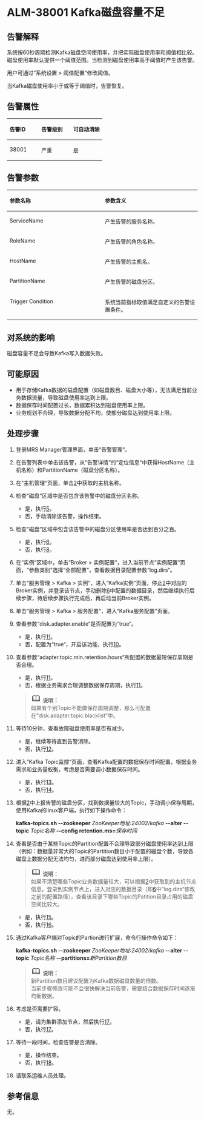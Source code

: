 # ALM-38001 Kafka磁盘容量不足<a name="ZH-CN_TOPIC_0174499381"></a>

## 告警解释<a name="zh-cn_topic_0093195080_zh-cn_topic_0053790970_section44214237175627"></a>

系统按60秒周期检测Kafka磁盘空间使用率，并把实际磁盘使用率和阈值相比较。磁盘使用率默认提供一个阈值范围。当检测到磁盘使用率高于阈值时产生该告警。

用户可通过“系统设置 \> 阈值配置“修改阈值。

当Kafka磁盘使用率小于或等于阈值时，告警恢复。

## 告警属性<a name="zh-cn_topic_0093195080_zh-cn_topic_0053790970_section45103477175627"></a>

<a name="zh-cn_topic_0093195080_zh-cn_topic_0053790970_table29503024175627"></a>
<table><thead align="left"><tr id="zh-cn_topic_0093195080_zh-cn_topic_0053790970_row3019899175627"><th class="cellrowborder" valign="top" width="33.33333333333333%" id="mcps1.1.4.1.1"><p id="zh-cn_topic_0093195080_zh-cn_topic_0053790970_p43285239175627"><a name="zh-cn_topic_0093195080_zh-cn_topic_0053790970_p43285239175627"></a><a name="zh-cn_topic_0093195080_zh-cn_topic_0053790970_p43285239175627"></a><strong id="zh-cn_topic_0093195080_zh-cn_topic_0053790970_b54022838175627"><a name="zh-cn_topic_0093195080_zh-cn_topic_0053790970_b54022838175627"></a><a name="zh-cn_topic_0093195080_zh-cn_topic_0053790970_b54022838175627"></a>告警ID</strong></p>
</th>
<th class="cellrowborder" valign="top" width="33.33333333333333%" id="mcps1.1.4.1.2"><p id="zh-cn_topic_0093195080_zh-cn_topic_0053790970_p13773744175627"><a name="zh-cn_topic_0093195080_zh-cn_topic_0053790970_p13773744175627"></a><a name="zh-cn_topic_0093195080_zh-cn_topic_0053790970_p13773744175627"></a><strong id="zh-cn_topic_0093195080_zh-cn_topic_0053790970_b56854838175627"><a name="zh-cn_topic_0093195080_zh-cn_topic_0053790970_b56854838175627"></a><a name="zh-cn_topic_0093195080_zh-cn_topic_0053790970_b56854838175627"></a>告警级别</strong></p>
</th>
<th class="cellrowborder" valign="top" width="33.33333333333333%" id="mcps1.1.4.1.3"><p id="zh-cn_topic_0093195080_zh-cn_topic_0053790970_p41839176175627"><a name="zh-cn_topic_0093195080_zh-cn_topic_0053790970_p41839176175627"></a><a name="zh-cn_topic_0093195080_zh-cn_topic_0053790970_p41839176175627"></a><strong id="zh-cn_topic_0093195080_zh-cn_topic_0053790970_b41008271175627"><a name="zh-cn_topic_0093195080_zh-cn_topic_0053790970_b41008271175627"></a><a name="zh-cn_topic_0093195080_zh-cn_topic_0053790970_b41008271175627"></a>可自动清除</strong></p>
</th>
</tr>
</thead>
<tbody><tr id="zh-cn_topic_0093195080_zh-cn_topic_0053790970_row33335618175627"><td class="cellrowborder" valign="top" width="33.33333333333333%" headers="mcps1.1.4.1.1 "><p id="zh-cn_topic_0093195080_zh-cn_topic_0053790970_p27679988181341"><a name="zh-cn_topic_0093195080_zh-cn_topic_0053790970_p27679988181341"></a><a name="zh-cn_topic_0093195080_zh-cn_topic_0053790970_p27679988181341"></a>38001</p>
</td>
<td class="cellrowborder" valign="top" width="33.33333333333333%" headers="mcps1.1.4.1.2 "><p id="zh-cn_topic_0093195080_zh-cn_topic_0053790970_p27486570181341"><a name="zh-cn_topic_0093195080_zh-cn_topic_0053790970_p27486570181341"></a><a name="zh-cn_topic_0093195080_zh-cn_topic_0053790970_p27486570181341"></a>严重</p>
</td>
<td class="cellrowborder" valign="top" width="33.33333333333333%" headers="mcps1.1.4.1.3 "><p id="zh-cn_topic_0093195080_zh-cn_topic_0053790970_p11819704181341"><a name="zh-cn_topic_0093195080_zh-cn_topic_0053790970_p11819704181341"></a><a name="zh-cn_topic_0093195080_zh-cn_topic_0053790970_p11819704181341"></a>是</p>
</td>
</tr>
</tbody>
</table>

## 告警参数<a name="zh-cn_topic_0093195080_zh-cn_topic_0053790970_section20277855175627"></a>

<a name="zh-cn_topic_0093195080_zh-cn_topic_0053790970_table31893524175627"></a>
<table><thead align="left"><tr id="zh-cn_topic_0093195080_zh-cn_topic_0053790970_row4661276175627"><th class="cellrowborder" valign="top" width="50%" id="mcps1.1.3.1.1"><p id="zh-cn_topic_0093195080_zh-cn_topic_0053790970_p42019060175627"><a name="zh-cn_topic_0093195080_zh-cn_topic_0053790970_p42019060175627"></a><a name="zh-cn_topic_0093195080_zh-cn_topic_0053790970_p42019060175627"></a><strong id="zh-cn_topic_0093195080_zh-cn_topic_0053790970_b42627221175627"><a name="zh-cn_topic_0093195080_zh-cn_topic_0053790970_b42627221175627"></a><a name="zh-cn_topic_0093195080_zh-cn_topic_0053790970_b42627221175627"></a>参数名称</strong></p>
</th>
<th class="cellrowborder" valign="top" width="50%" id="mcps1.1.3.1.2"><p id="zh-cn_topic_0093195080_zh-cn_topic_0053790970_p30252905175627"><a name="zh-cn_topic_0093195080_zh-cn_topic_0053790970_p30252905175627"></a><a name="zh-cn_topic_0093195080_zh-cn_topic_0053790970_p30252905175627"></a><strong id="zh-cn_topic_0093195080_zh-cn_topic_0053790970_b3840693175627"><a name="zh-cn_topic_0093195080_zh-cn_topic_0053790970_b3840693175627"></a><a name="zh-cn_topic_0093195080_zh-cn_topic_0053790970_b3840693175627"></a>参数含义</strong></p>
</th>
</tr>
</thead>
<tbody><tr id="zh-cn_topic_0093195080_zh-cn_topic_0053790970_row42660718175627"><td class="cellrowborder" valign="top" width="50%" headers="mcps1.1.3.1.1 "><p id="zh-cn_topic_0093195080_zh-cn_topic_0053790970_p45748722181358"><a name="zh-cn_topic_0093195080_zh-cn_topic_0053790970_p45748722181358"></a><a name="zh-cn_topic_0093195080_zh-cn_topic_0053790970_p45748722181358"></a>ServiceName</p>
</td>
<td class="cellrowborder" valign="top" width="50%" headers="mcps1.1.3.1.2 "><p id="zh-cn_topic_0093195080_zh-cn_topic_0053790970_p14658969181358"><a name="zh-cn_topic_0093195080_zh-cn_topic_0053790970_p14658969181358"></a><a name="zh-cn_topic_0093195080_zh-cn_topic_0053790970_p14658969181358"></a>产生告警的服务名称。</p>
</td>
</tr>
<tr id="zh-cn_topic_0093195080_zh-cn_topic_0053790970_row7363765175627"><td class="cellrowborder" valign="top" width="50%" headers="mcps1.1.3.1.1 "><p id="zh-cn_topic_0093195080_zh-cn_topic_0053790970_p16079573181358"><a name="zh-cn_topic_0093195080_zh-cn_topic_0053790970_p16079573181358"></a><a name="zh-cn_topic_0093195080_zh-cn_topic_0053790970_p16079573181358"></a>RoleName</p>
</td>
<td class="cellrowborder" valign="top" width="50%" headers="mcps1.1.3.1.2 "><p id="zh-cn_topic_0093195080_zh-cn_topic_0053790970_p27377011181358"><a name="zh-cn_topic_0093195080_zh-cn_topic_0053790970_p27377011181358"></a><a name="zh-cn_topic_0093195080_zh-cn_topic_0053790970_p27377011181358"></a>产生告警的角色名称。</p>
</td>
</tr>
<tr id="zh-cn_topic_0093195080_zh-cn_topic_0053790970_row24637125175627"><td class="cellrowborder" valign="top" width="50%" headers="mcps1.1.3.1.1 "><p id="zh-cn_topic_0093195080_zh-cn_topic_0053790970_p26508469181358"><a name="zh-cn_topic_0093195080_zh-cn_topic_0053790970_p26508469181358"></a><a name="zh-cn_topic_0093195080_zh-cn_topic_0053790970_p26508469181358"></a>HostName</p>
</td>
<td class="cellrowborder" valign="top" width="50%" headers="mcps1.1.3.1.2 "><p id="zh-cn_topic_0093195080_zh-cn_topic_0053790970_p66811235181358"><a name="zh-cn_topic_0093195080_zh-cn_topic_0053790970_p66811235181358"></a><a name="zh-cn_topic_0093195080_zh-cn_topic_0053790970_p66811235181358"></a>产生告警的主机名。</p>
</td>
</tr>
<tr id="zh-cn_topic_0093195080_zh-cn_topic_0053790970_row62397464181347"><td class="cellrowborder" valign="top" width="50%" headers="mcps1.1.3.1.1 "><p id="zh-cn_topic_0093195080_zh-cn_topic_0053790970_p51464303181358"><a name="zh-cn_topic_0093195080_zh-cn_topic_0053790970_p51464303181358"></a><a name="zh-cn_topic_0093195080_zh-cn_topic_0053790970_p51464303181358"></a>PartitionName</p>
</td>
<td class="cellrowborder" valign="top" width="50%" headers="mcps1.1.3.1.2 "><p id="zh-cn_topic_0093195080_zh-cn_topic_0053790970_p7859032181358"><a name="zh-cn_topic_0093195080_zh-cn_topic_0053790970_p7859032181358"></a><a name="zh-cn_topic_0093195080_zh-cn_topic_0053790970_p7859032181358"></a>产生告警的磁盘分区。</p>
</td>
</tr>
<tr id="zh-cn_topic_0093195080_zh-cn_topic_0053790970_row49070508181351"><td class="cellrowborder" valign="top" width="50%" headers="mcps1.1.3.1.1 "><p id="zh-cn_topic_0093195080_zh-cn_topic_0053790970_p24980969181358"><a name="zh-cn_topic_0093195080_zh-cn_topic_0053790970_p24980969181358"></a><a name="zh-cn_topic_0093195080_zh-cn_topic_0053790970_p24980969181358"></a>Trigger Condition</p>
</td>
<td class="cellrowborder" valign="top" width="50%" headers="mcps1.1.3.1.2 "><p id="zh-cn_topic_0093195080_zh-cn_topic_0053790970_p10192581181358"><a name="zh-cn_topic_0093195080_zh-cn_topic_0053790970_p10192581181358"></a><a name="zh-cn_topic_0093195080_zh-cn_topic_0053790970_p10192581181358"></a>系统当前指标取值满足自定义的告警设置条件。</p>
</td>
</tr>
</tbody>
</table>

## 对系统的影响<a name="zh-cn_topic_0093195080_zh-cn_topic_0053790970_section11667204175627"></a>

磁盘容量不足会导致Kafka写入数据失败。

## 可能原因<a name="zh-cn_topic_0093195080_zh-cn_topic_0053790970_section49675514175627"></a>

-   用于存储Kafka数据的磁盘配置（如磁盘数目、磁盘大小等），无法满足当前业务数据流量，导致磁盘使用率达到上限。
-   数据保存时间配置过长，数据累积达到磁盘使用率上限。
-   业务规划不合理，导致数据分配不均，使部分磁盘达到使用率上限。

## 处理步骤<a name="zh-cn_topic_0093195080_zh-cn_topic_0053790970_section46014572175627"></a>

1.  登录MRS Manager管理界面，单击“告警管理“。
2.  <a name="zh-cn_topic_0093195080_zh-cn_topic_0053790970_li18153654104219"></a>在告警列表中单击该告警，从“告警详情“的“定位信息“中获得HostName（主机名称）和PartitionName（磁盘分区名称）。
3.  在“主机管理“页面，单击[2](#zh-cn_topic_0093195080_zh-cn_topic_0053790970_li18153654104219)中获取的主机名称。
4.  检查“磁盘“区域中是否包含该告警中的磁盘分区名称。
    -   是，执行[5](#zh-cn_topic_0093195080_zh-cn_topic_0053790970_li65769222104219)。
    -   否，手动清除该告警，操作结束。

5.  <a name="zh-cn_topic_0093195080_zh-cn_topic_0053790970_li65769222104219"></a>检查“磁盘“区域中包含该告警中的磁盘分区使用率是否达到百分之百。
    -   是，执行[6](#zh-cn_topic_0093195080_zh-cn_topic_0053790970_li67008123104219)。
    -   否，执行[8](#zh-cn_topic_0093195080_zh-cn_topic_0053790970_li58607209104219)。

6.  <a name="zh-cn_topic_0093195080_zh-cn_topic_0053790970_li67008123104219"></a>在“实例“区域中，单击“Broker \> 实例配置“，进入当前节点“实例配置“页面，“参数类别“选择“全部配置“，查看数据目录配置参数“log.dirs“。
7.  单击“服务管理 \> Kafka \> 实例“，进入“Kafka实例“页面，停止[2](#zh-cn_topic_0093195080_zh-cn_topic_0053790970_li18153654104219)中对应的Broker实例，并登录该节点，手动删除[6](#zh-cn_topic_0093195080_zh-cn_topic_0053790970_li67008123104219)中配置的数据目录，然后继续执行后续步骤，待后续步骤执行完成后，再启动当前Broker实例。
8.  <a name="zh-cn_topic_0093195080_zh-cn_topic_0053790970_li58607209104219"></a>单击“服务管理 \> Kafka \> 服务配置“，进入“Kafka服务配置“页面。
9.  查看参数“disk.adapter.enable“是否配置为“true“。
    -   是，执行[11](#zh-cn_topic_0093195080_zh-cn_topic_0053790970_li16221655104219)。
    -   否，配置为“true“，开启该功能，执行[10](#zh-cn_topic_0093195080_zh-cn_topic_0053790970_li10739852104219)。

10. <a name="zh-cn_topic_0093195080_zh-cn_topic_0053790970_li10739852104219"></a>查看参数“adapter.topic.min.retention.hours“所配置的数据最短保存周期是否合理。

    -   是，执行[11](#zh-cn_topic_0093195080_zh-cn_topic_0053790970_li16221655104219)。
    -   否，根据业务需求合理调整数据保存周期，执行[11](#zh-cn_topic_0093195080_zh-cn_topic_0053790970_li16221655104219)。

    >![](public_sys-resources/icon-note.gif) **说明：**   
    >如果有个别Topic不能做保存周期调整，那么可配置在“disk.adapter.topic.blacklist”中。  

11. <a name="zh-cn_topic_0093195080_zh-cn_topic_0053790970_li16221655104219"></a>等待10分钟，查看故障磁盘使用率是否有减少。
    -   是，继续等待直到告警消除。
    -   否，执行[12](#zh-cn_topic_0093195080_zh-cn_topic_0053790970_li7221165104219)。

12. <a name="zh-cn_topic_0093195080_zh-cn_topic_0053790970_li7221165104219"></a>进入“Kafka Topic监控“页面，查看Kafka配置的数据保存时间配置，根据业务需求和业务量权衡，考虑是否需要调小数据保存时间。
    -   是，执行[13](#zh-cn_topic_0093195080_zh-cn_topic_0053790970_li11715138104219)。
    -   否，执行[14](#zh-cn_topic_0093195080_zh-cn_topic_0053790970_li54209608104219)。

13. <a name="zh-cn_topic_0093195080_zh-cn_topic_0053790970_li11715138104219"></a>根据[2](#zh-cn_topic_0093195080_zh-cn_topic_0053790970_li18153654104219)中上报告警的磁盘分区，找到数据量较大的Topic，手动调小保存周期，使用Kafka的linux客户端，执行如下操作命令：

    **kafka-topics.sh --zookeeper** _ZooKeeper地址:24002/kafka_ **--alter --topic** _Topic名称_ **--config retention.ms=**_保存时间_

14. <a name="zh-cn_topic_0093195080_zh-cn_topic_0053790970_li54209608104219"></a>查看是否由于某些Topic的Partition配置不合理导致部分磁盘使用率达到上限（例如：数据量非常大的Topic的Partition数目小于配置的磁盘个数，导致各磁盘上数据分配无法均匀，进而部分磁盘达到使用率上限）。

    >![](public_sys-resources/icon-note.gif) **说明：**   
    >如果不清楚哪些Topic业务数据量较大，可以根据[2](#zh-cn_topic_0093195080_zh-cn_topic_0053790970_li18153654104219)中获取到的主机节点信息，登录到实例节点上，进入对应的数据目录（即[6](#zh-cn_topic_0093195080_zh-cn_topic_0053790970_li67008123104219)中“log.dirs“修改之前的配置路径），查看该目录下哪些Topic的Patition目录占用的磁盘空间比较大。  

    -   是，执行[15](#zh-cn_topic_0093195080_zh-cn_topic_0053790970_li53713934104219)。
    -   否，执行[16](#zh-cn_topic_0093195080_zh-cn_topic_0053790970_li64518679104219)。

15. <a name="zh-cn_topic_0093195080_zh-cn_topic_0053790970_li53713934104219"></a>通过Kafka客户端对Topic的Partion进行扩展，命令行操作命令如下：

    **kafka-topics.sh --zookeeper** _ZooKeeper地址:24002/kafka_ **--alter --topic** _Topic名称_ **--partitions=**_新Partition数目_

    >![](public_sys-resources/icon-note.gif) **说明：**   
    >新Partition数目建议配置为Kafka数据磁盘数量的倍数。  
    >当前步骤修改可能不会很快解决当前告警，需要结合数据保存时间逐渐均衡数据。  

16. <a name="zh-cn_topic_0093195080_zh-cn_topic_0053790970_li64518679104219"></a>考虑是否需要扩容。
    -   是，请为集群添加节点，然后执行[17](#zh-cn_topic_0093195080_zh-cn_topic_0053790970_li46796010104219)。
    -   否，执行[17](#zh-cn_topic_0093195080_zh-cn_topic_0053790970_li46796010104219)。

17. <a name="zh-cn_topic_0093195080_zh-cn_topic_0053790970_li46796010104219"></a>等待一段时间，检查告警是否清除。
    -   是，操作结束。
    -   否，执行[18](#zh-cn_topic_0093195080_zh-cn_topic_0053790970_li3113630610460)。

18. <a name="zh-cn_topic_0093195080_zh-cn_topic_0053790970_li3113630610460"></a>请联系运维人员处理。

## 参考信息<a name="zh-cn_topic_0093195080_zh-cn_topic_0053790970_section57848114175627"></a>

无。

